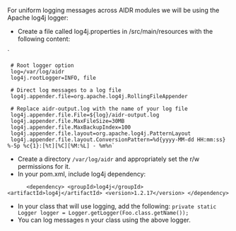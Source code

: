For uniform logging messages across AIDR modules we will be using the Apache log4j logger:

* Create a file called log4j.properties in /src/main/resources with the following content:

`    

     # Root logger option
     log=/var/log/aidr
     log4j.rootLogger=INFO, file
 
     # Direct log messages to a log file
     log4j.appender.file=org.apache.log4j.RollingFileAppender
 
     # Replace aidr-output.log with the name of your log file
     log4j.appender.file.File=${log}/aidr-output.log
     log4j.appender.file.MaxFileSize=30MB
     log4j.appender.file.MaxBackupIndex=100
     log4j.appender.file.layout=org.apache.log4j.PatternLayout
     log4j.appender.file.layout.ConversionPattern=%d{yyyy-MM-dd HH:mm:ss} %-5p %c{1}:[%t][%C][%M:%L] - %m%n`
    


* Create a directory `/var/log/aidr` and appropriately set the r/w permissions for it. 
* In your pom.xml, include log4j dependency: 

`      <dependency>
	  <groupId>log4j</groupId>
	  <artifactId>log4j</artifactId>
	  <version>1.2.17</version>
       </dependency>`
 

* In your class that will use logging, add the following:
                  `private static Logger logger = Logger.getLogger(Foo.class.getName());`
* You can log messages n your class using the above logger.